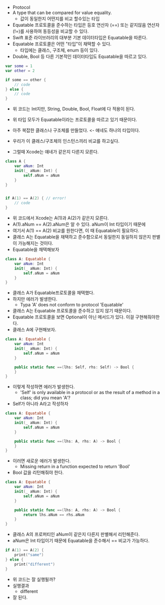- Protocol
- A type that can be compared for value equality.
	- 값이 동일한지 어떤지를 비교 할수있는 타입
- Equatable 프로토콜을 준수하는 타입은 등호 연산자 (\==) 또는 같지않음 연산자(!=)를 사용하여 동등성을 비교할 수 있다.
- Swift 표준 라이브러리의 대부분 기본 데이터타입은 Equatable을 따른다.
- Equatable 프로토콜은 어떤 "타입"이 채택할 수 있다.
	- 타입에는 클래스, 구조체, enum 등이 있다.
- Double, Bool 등 다른 기본적인 데이터타입도 Equatable을 따르고 있다.
```swift
var some = 1
var other = 2

if some == other {
	// code
} else {
	// code
}
```
- 위 코드는 Int지만, String, Double, Bool, Float에 다 적용이 된다.
- 위 타입 모두가 Equatable이라는 프로토콜을 따르고 있기 때문이다.

- 아주 복잡한 클래스나 구조체를 만들었다. <- 얘네도 하나의 타입이다.
- 우리가 이 클래스/구조체의 인스턴스끼리 비교를 하고싶다.
- 그럴때 Xcode는 얘네가 같은지 다른지 모른다.
```swift
class A {
	var aNum: Int
	init(_ aNum: Int) {
		self.aNum = aNum
	}
}


if A(1) == A(2) { // error!
	// code
}
```
-  위 코드에서 Xcode는 A(1)과 A(2)가 같은지 모른다.
- A(1).aNum == A(2).aNum은 알 수 있다. aNum이 Int 타입이기 때문에
- 여기서 A(1) == A(2) 비교를 원한다면, 이 때 Equatable이 필요하다.
- 클래스 A는 Equatable을 채택하고 준수함으로서 동일한지 동일하지 않은지 판별이 가능해지는 것이다.
- Equatable을 채택해보자
```swift
class A: Equatable {
	var aNum: Int
	init(_ aNum: Int) {
		self.aNum = aNum
	}
}
```
- 클래스 A가 Equatable프로토콜을 채택했다.
- 하지만 에러가 발생한다.
	- Typa 'A' does not conform to protocol 'Equatable'
- 클래스 A는 Equatable 프로토콜을 준수하고 있지 않기 때문이다.
- Equatable 프로토콜을 보면 Optional이 아닌 메서드가 있다. 이걸 구현해줘야한다.
- 클래스 A에 구현해보자.
```swift
class A: Equatable {
	var aNum: Int
	init(_ aNum: Int) {
		self.aNum = aNum
	}

	public static func ==(lhs: Self, rhs: Self) -> Bool {
	}
}
```
- 이렇게 작성하면 에러가 발생한다.
	- 'Self' is only available in a protocol or as the result of a method in a class; did you mean 'A'?
- Self가 아니라 A라고 작성하자
```swift
class A: Equatable {
	var aNum: Int
	init(_ aNum: Int) {
		self.aNum = aNum
	}

	public static func ==(lhs: A, rhs: A) -> Bool {
	}
}
```
- 이러면 새로운 에러가 발생한다.
	- Missing return in a function expected to return 'Bool'
- Bool 값을 리턴해줘야 한다.
```swift
class A: Equatable {
	var aNum: Int
	init(_ aNum: Int) {
		self.aNum = aNum
	}

	public static func ==(lhs: A, rhs: A) -> Bool {
		return lhs.aNum == rhs.aNum
	}
}
```
- 클래스 A의 프로퍼티인 aNum이 같은지 다른지 판별해서 리턴해준다.
- aNum은 Int 타입이기 때문에 Equatable을 준수해서 == 비교가 가능하다.
```swift
if A(1) == A(2) {
	print("same")
} else {
	print("different")
}
```
- 위 코드는 잘 실행될까?
- 실행결과
	- different
- 잘 된다.